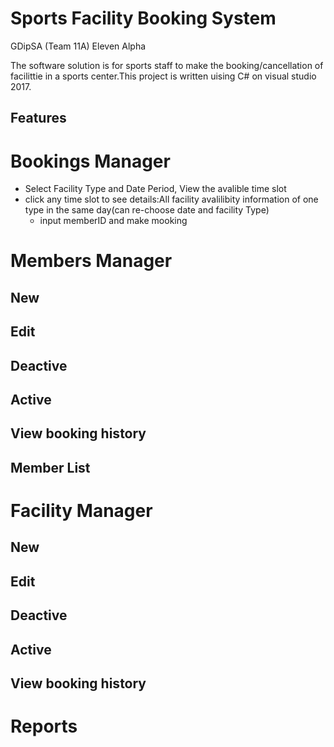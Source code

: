 Sports Facility Booking System
========================
GDipSA (Team 11A) Eleven Alpha

The software solution is for sports staff to make the booking/cancellation of facilittie in a sports center.This project is written uising C# on visual studio 2017.

Features
-----------------
# Bookings Manager
* Select Facility Type and Date Period, View the avalible time slot 
 * click any time slot to see details:All facility avalilibity information of one type in the same day(can re-choose date and facility Type)
   * input memberID and make mooking
   
# Members Manager
## New 
## Edit
## Deactive
## Active
## View booking history
## Member List



# Facility Manager
## New 
## Edit
## Deactive
## Active
## View booking history


# Reports
 

